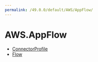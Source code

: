 ```yaml
---
permalink: /49.0.0/default/AWS/AppFlow/
---
```


# AWS.AppFlow



* [ConnectorProfile](ConnectorProfile.md)
* [Flow](Flow.md)